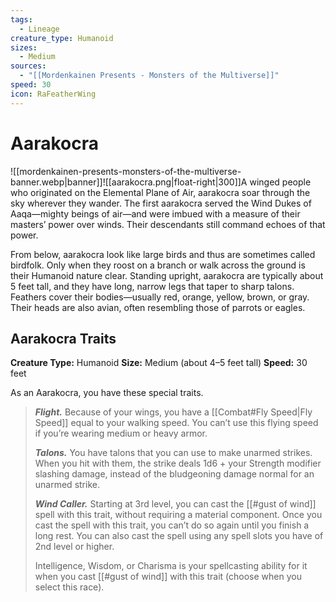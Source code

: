 ```yaml
---
tags:
  - Lineage
creature_type: Humanoid
sizes:
  - Medium
sources:
  - "[[Mordenkainen Presents - Monsters of the Multiverse]]"
speed: 30
icon: RaFeatherWing
---
```

# Aarakocra
![[mordenkainen-presents-monsters-of-the-multiverse-banner.webp|banner]]![[aarakocra.png|float-right|300]]A winged people who originated on the Elemental Plane of Air, aarakocra soar through the sky wherever they wander. The first aarakocra served the Wind Dukes of Aaqa—mighty beings of air—and were imbued with a measure of their masters’ power over winds. Their descendants still command echoes of that power.

From below, aarakocra look like large birds and thus are sometimes called birdfolk. Only when they roost on a branch or walk across the ground is their Humanoid nature clear. Standing upright, aarakocra are typically about 5 feet tall, and they have long, narrow legs that taper to sharp talons. Feathers cover their bodies—usually red, orange, yellow, brown, or gray. Their heads are also avian, often resembling those of parrots or eagles.
## Aarakocra Traits
**Creature Type:** Humanoid
**Size:** Medium (about 4–5 feet tall)
**Speed:** 30 feet

As an Aarakocra, you have these special traits.
>**_Flight._** Because of your wings, you have a [[Combat#Fly Speed|Fly Speed]] equal to your walking speed. You can’t use this flying speed if you’re wearing medium or heavy armor.
>
>**_Talons._** You have talons that you can use to make unarmed strikes. When you hit with them, the strike deals 1d6 + your Strength modifier slashing damage, instead of the bludgeoning damage normal for an unarmed strike.
>
>**_Wind Caller._** Starting at 3rd level, you can cast the [[#gust of wind]] spell with this trait, without requiring a material component. Once you cast the spell with this trait, you can’t do so again until you finish a long rest. You can also cast the spell using any spell slots you have of 2nd level or higher.
>
>Intelligence, Wisdom, or Charisma is your spellcasting ability for it when you cast [[#gust of wind]] with this trait (choose when you select this race).